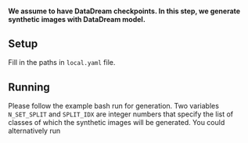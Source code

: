 #### We assume to have DataDream checkpoints. In this step, we generate synthetic images with DataDream model.

## Setup

Fill in the paths in `local.yaml` file.  

## Running
Please follow the example bash run for generation. Two variables `N_SET_SPLIT` and `SPLIT_IDX` are integer numbers that specify the list of classes of which the synthetic images will be generated. You could alternatively run

